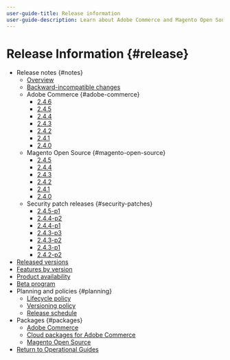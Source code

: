 ```yaml
---
user-guide-title: Release information
user-guide-description: Learn about Adobe Commerce and Magento Open Source releases.
---
```


# Release Information {#release}

- Release notes {#notes}
  - [Overview](release-notes/overview.md)
  - [Backward-incompatible changes](backward-incompatible-changes.md)
  - Adobe Commerce {#adobe-commerce}
    - [2.4.6](release-notes/commerce/2-4-6.md)
    - [2.4.5](release-notes/commerce/2-4-5.md)
    - [2.4.4](release-notes/commerce/2-4-4.md)
    - [2.4.3](release-notes/commerce/2-4-3.md)
    - [2.4.2](release-notes/commerce/2-4-2.md)
    - [2.4.1](release-notes/commerce/2-4-1.md)
    - [2.4.0](release-notes/commerce/2-4-0.md)
  - Magento Open Source {#magento-open-source}
    - [2.4.5](release-notes/open-source/2-4-5.md)
    - [2.4.4](release-notes/open-source/2-4-4.md)
    - [2.4.3](release-notes/open-source/2-4-3.md)
    - [2.4.2](release-notes/open-source/2-4-2.md)
    - [2.4.1](release-notes/open-source/2-4-1.md)
    - [2.4.0](release-notes/open-source/2-4-0.md) 
  - Security patch releases {#security-patches}
    - [2.4.5-p1](release-notes/security/2-4-5-p1.md)
    - [2.4.4-p2](release-notes/security/2-4-4-p2.md)
    - [2.4.4-p1](release-notes/security/2-4-4-p1.md)
    - [2.4.3-p3](release-notes/security/2-4-3-p3.md)
    - [2.4.3-p2](release-notes/security/2-4-3-p2.md)
    - [2.4.3-p1](release-notes/security/2-4-3-p1.md)
    - [2.4.2-p2](release-notes/security/2-4-2-p2.md)
- [Released versions](versions.md)
- [Features by version](features.md)
- [Product availability](product-availability.md)
- [Beta program](beta-program.md)
- Planning and policies {#planning}
  - [Lifecycle policy](lifecycle-policy.md)
  - [Versioning policy](versioning-policy.md)
  - [Release schedule](schedule.md)
- Packages {#packages}
  - [Adobe Commerce](packages/adobe-commerce.md)
  - [Cloud packages for Adobe Commerce](packages/cloud.md)
  - [Magento Open Source](packages/magento-open-source.md)
- [Return to Operational Guides](https://experienceleague.adobe.com/docs/commerce-operations/operational-guides/home.html)
